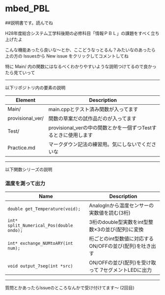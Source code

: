 # mbed_PBL

##説明書です。読んでね

H28年度総合システム工学科後期の必修科目「情報ＰＢＬ」の課題をすべく立ち上げたよ  

こんな機能あったら良いな〜とか、ここどうなっとるん？みたいなのあったら  
上の方の Issuesから New issue をクリックしてコメントしてね

特に Main/ 内の関数にはなるべくわかりやすいような説明つけてるので良かったら見ていって

***
以下リポジトリ内の要素の説明  

Element | Description  
--- | ---  
Main/ | main.cppとテスト済み関数が入ってます  
provisional_ver/ | 関数の草案だの試作品だのが入ってます  
Test/ | provisional_verの中の関数とかを一個ずつTestするときに使用します  
Practice.md | マークダウン記法の練習用。気にしないでくださいな  

***
以下関数シリーズの説明  

### 温度を測って出力

Name | Description  
--- | ---  
`double get_Temperature(void);` | AnalogInから温度センサーの実数値を読む(3桁)  
`int* split_Numerical_Pos(double ondo);` | 3桁のdouble型実数をint型整数×3の並び(配列)に変換  
`int* exchange_NUMtoARY(int num);` | 桁ごとのint型数値に対応するON/OFFの並び(配列)を吐き出す  
`void output_7seg(int *src)` | ON/OFFの並び(配列)を受け取って 7セグメントLEDに出力  

***
質問とかあったらIssueのところなんかで受け付けてます〜 (2回目)
